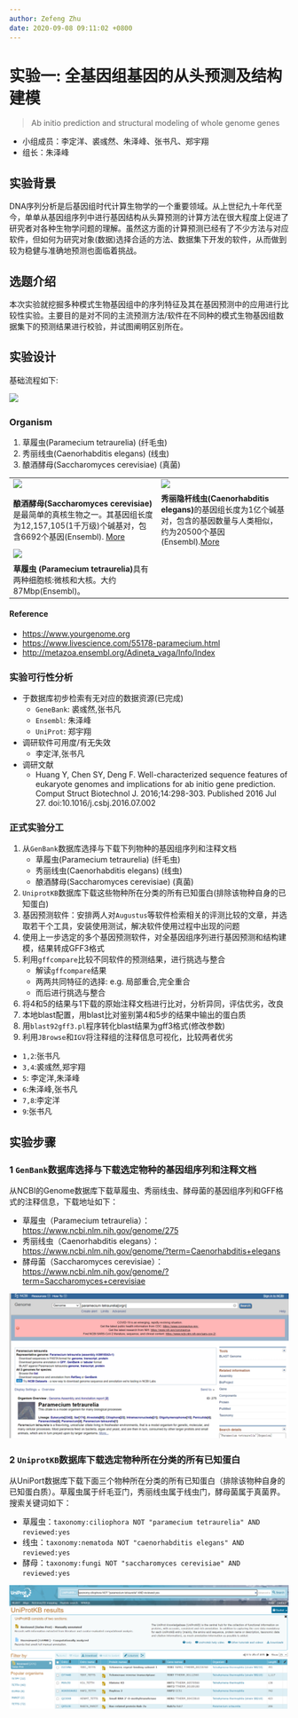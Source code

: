 ```yaml
---
author: Zefeng Zhu
date: 2020-09-08 09:11:02 +0800
---
```


# 实验一: 全基因组基因的从头预测及结构建模

> Ab initio prediction and structural modeling of whole genome genes

* 小组成员：李定洋、裘彧然、朱泽峰、张书凡、郑宇翔
* 组长：朱泽峰


## 实验背景

DNA序列分析是后基因组时代计算生物学的一个重要领域。从上世纪九十年代至今，单单从基因组序列中进行基因结构从头算预测的计算方法在很大程度上促进了研究者对各种生物学问题的理解。虽然这方面的计算预测已经有了不少方法与对应软件，但如何为研究对象(数据)选择合适的方法、数据集下开发的软件，从而做到较为稳健与准确地预测也面临着挑战。

## 选题介绍

本次实验就挖掘多种模式生物基因组中的序列特征及其在基因预测中的应用进行比较性实验。主要目的是对不同的主流预测方法/软件在不同种的模式生物基因组数据集下的预测结果进行校验，并试图阐明区别所在。

## 实验设计

基础流程如下:

<img width="600em" src="https://user-images.githubusercontent.com/43134199/92438073-bd574880-f1da-11ea-9708-c4a0e250a0d1.png">

### Organism

1. 草履虫(Paramecium tetraurelia) (纤毛虫)
2. 秀丽线虫(Caenorhabditis elegans) (线虫)
3. 酿酒酵母(Saccharomyces cerevisiae) (真菌)


<table>
    <tr>
        <td>
            <img src="https://www.yourgenome.org/sites/default/files/styles/banner/public/banners/facts/why-use-yeast-in-research/whytheyeast-01.jpg?itok=VM_6EKBR">
        </td>
        <td>
            <img src="https://www.yourgenome.org/sites/default/files/styles/banner/public/banners/facts/why-use-the-worm-in-research/whytheworm02.jpg?itok=O2gzaJhY">
        </td>
    </tr>
    <tr>
        <td>
            <b>酿酒酵母(Saccharomyces cerevisiae)</b>是最简单的真核生物之一。其基因组长度为12,157,105(1千万级)个碱基对，包含6692个基因(Ensembl). <a href="https://www.yourgenome.org/facts/why-use-yeast-in-research">More</a>
        </td>
        <td>
            <b>秀丽隐杆线虫(Caenorhabditis elegans)</b>的基因组长度为1亿个碱基对，包含的基因数量与人类相似，约为20500个基因 (Ensembl).<a href="https://www.yourgenome.org/facts/why-use-the-worm-in-research">More</a>
        </td>
    </tr>
    <tr>
        <td>
            <img src="https://cdn.mos.cms.futurecdn.net/FTiXAmkM3kZzEkVkMdTZPo-970-80.jpg.webp">
        </td>
    <tr>
    <tr>
        <td>
            <b>草履虫 (Paramecium tetraurelia)</b>具有两种细胞核:微核和大核。大约87Mbp(Ensembl)。
        </td>
    <tr>
</table>

#### Reference

* <https://www.yourgenome.org>
* <https://www.livescience.com/55178-paramecium.html>
* <http://metazoa.ensembl.org/Adineta_vaga/Info/Index>

### 实验可行性分析

* 于数据库初步检索有无对应的数据资源(已完成)
     * `GeneBank`: 裘彧然,张书凡
     * `Ensembl`: 朱泽峰
     * `UniProt`: 郑宇翔
* 调研软件可用度/有无失效
  * 李定洋,张书凡
* 调研文献
  * Huang Y, Chen SY, Deng F. Well-characterized sequence features of eukaryote genomes and implications for ab initio gene prediction. Comput Struct Biotechnol J. 2016;14:298-303. Published 2016 Jul 27. doi:10.1016/j.csbj.2016.07.002

### 正式实验分工

1. 从`GenBank`数据库选择与下载下列物种的基因组序列和注释文档
   * 草履虫(Paramecium tetraurelia) (纤毛虫)
   * 秀丽线虫(Caenorhabditis elegans) (线虫)
   * 酿酒酵母(Saccharomyces cerevisiae) (真菌)
2. `UniprotKB`数据库下载这些物种所在分类的所有已知蛋白(排除该物种自身的已知蛋白)
3. 基因预测软件：安排两人对`Augustus`等软件检索相关的评测比较的文章，并选取若干个工具，安装使用测试，解决软件使用过程中出现的问题
4. 使用上一步选定的多个基因预测软件，对全基因组序列进行基因预测和结构建模，结果转成GFF3格式
5. 利用`gffcompare`比较不同软件的预测结果，进行挑选与整合
   * 解读`gffcompare`结果
   * 两两共同特征的选择: e.g. 局部重合,完全重合
   * 而后进行挑选与整合
6. 将4和5的结果与1下载的原始注释文档进行比对，分析异同，评估优劣，改良
7. 本地blast配置，用blast比对鉴别第4和5步的结果中输出的蛋白质
8. 用`blast92gff3.pl`程序转化blast结果为gff3格式(修改参数)
9. 利用`JBrowse`和`IGV`将注释组的注释信息可视化，比较两者优劣


* `1,2`:张书凡
* `3,4`:裘彧然,郑宇翔
* `5`: 李定洋,朱泽峰
* `6`:朱泽峰,张书凡
* `7,8`:李定洋
* `9`:张书凡

## 实验步骤

### 1 `GenBank`数据库选择与下载选定物种的基因组序列和注释文档

从NCBI的Genome数据库下载草履虫、秀丽线虫、酵母菌的基因组序列和GFF格式的注释信息，下载地址如下：

* 草履虫（Paramecium tetraurelia）：https://www.ncbi.nlm.nih.gov/genome/275
* 秀丽线虫（Caenorhabditis elegans）：https://www.ncbi.nlm.nih.gov/genome/?term=Caenorhabditis+elegans
* 酵母菌（Saccharomyces cerevisiae）：https://www.ncbi.nlm.nih.gov/genome/?term=Saccharomyces+cerevisiae

![fig1](../figs/genomics_lab1_fig1.png)

### 2 `UniprotKB`数据库下载选定物种所在分类的所有已知蛋白

从UniPort数据库下载下面三个物种所在分类的所有已知蛋白（排除该物种自身的已知蛋白质）。草履虫属于纤毛亚门，秀丽线虫属于线虫门，酵母菌属于真菌界。搜索关键词如下：

* 草履虫：`taxonomy:ciliophora NOT "paramecium tetraurelia" AND reviewed:yes`
* 线虫：`taxonomy:nematoda NOT "caenorhabditis elegans" AND reviewed:yes`
* 酵母：`taxonomy:fungi NOT "saccharomyces cerevisiae" AND reviewed:yes`

![fig2](../figs/genomics_lab1_fig2.png)